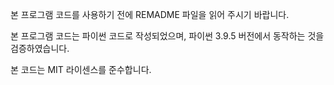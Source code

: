 본 프로그램 코드를 사용하기 전에 REMADME 파일을 읽어 주시기 바랍니다.

본 프로그램 코드는 파이썬 코드로 작성되었으며, 
파이썬 3.9.5 버전에서 동작하는 것을 검증하였습니다.

본 코드는 MIT 라이센스를 준수합니다.
